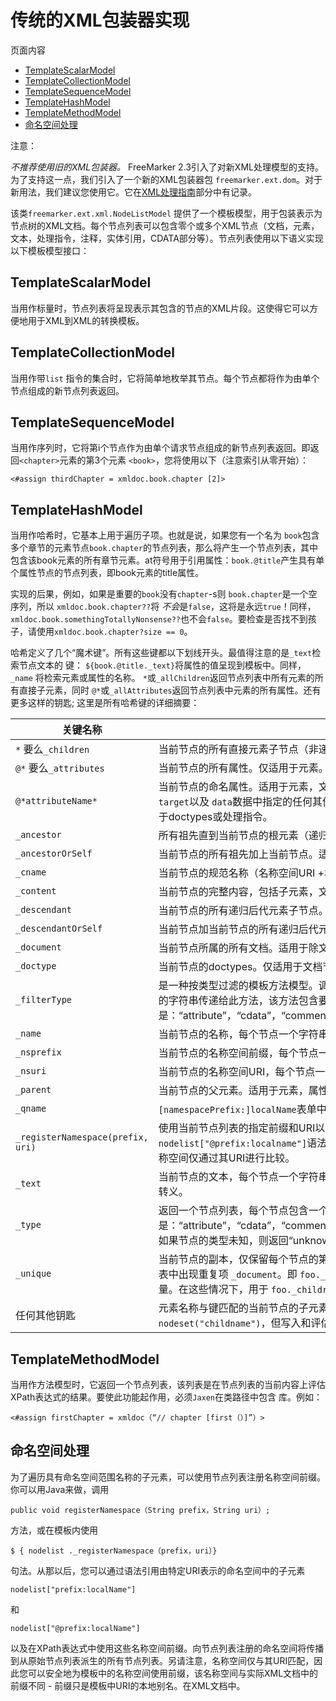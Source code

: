 # 传统的XML包装器实现

页面内容

- [TemplateScalarModel](https://freemarker.apache.org/docs/pgui_misc_xml_legacy.html#autoid_65)
- [TemplateCollectionModel](https://freemarker.apache.org/docs/pgui_misc_xml_legacy.html#autoid_66)
- [TemplateSequenceModel](https://freemarker.apache.org/docs/pgui_misc_xml_legacy.html#autoid_67)
- [TemplateHashModel](https://freemarker.apache.org/docs/pgui_misc_xml_legacy.html#autoid_68)
- [TemplateMethodModel](https://freemarker.apache.org/docs/pgui_misc_xml_legacy.html#autoid_69)
- [命名空间处理](https://freemarker.apache.org/docs/pgui_misc_xml_legacy.html#autoid_70)

注意：

*不推荐使用旧的XML包装器。* FreeMarker 2.3引入了对新XML处理模型的支持。为了支持这一点，我们引入了一个新的XML包装器包 `freemarker.ext.dom`。对于新用法，我们建议您使用它。它在[XML处理指南](https://freemarker.apache.org/docs/xgui.html)部分中有记录。

该类`freemarker.ext.xml.NodeListModel` 提供了一个模板模型，用于包装表示为节点树的XML文档。每个节点列表可以包含零个或多个XML节点（文档，元素，文本，处理指令，注释，实体引用，CDATA部分等）。节点列表使用以下语义实现以下模板模型接口：

## TemplateScalarModel

当用作标量时，节点列表将呈现表示其包含的节点的XML片段。这使得它可以方便地用于XML到XML的转换模板。

## TemplateCollectionModel

当用作带`list` 指令的集合时，它将简单地枚举其节点。每个节点都将作为由单个节点组成的新节点列表返回。

## TemplateSequenceModel

当用作序列时，它将第i个节点作为由单个请求节点组成的新节点列表返回。即返回`<chapter>`元素的第3个元素 `<book>`，您将使用以下（注意索引从零开始）：

```
<#assign thirdChapter = xmldoc.book.chapter [2]>
```

## TemplateHashModel

当用作哈希时，它基本上用于遍历子项。也就是说，如果您有一个名为 `book`包含多个章节的元素节点`book.chapter`的节点列表，那么将产生一个节点列表，其中包含该book元素的所有章节元素。at符号用于引用属性：`book.@title`产生具有单个属性节点的节点列表，即book元素的title属性。

实现的后果，例如，如果是重要的`book`没有`chapter`-s则 `book.chapter`是一个空序列，所以 `xmldoc.book.chapter??`将 *不会*是`false`，这将是永远`true`！同样， `xmldoc.book.somethingTotallyNonsense??`也不会`false`。要检查是否找不到孩子，请使用`xmldoc.book.chapter?size == 0`。

哈希定义了几个“魔术键”。所有这些键都以下划线开头。最值得注意的是`_text`检索节点文本的 键： `${book.@title._text}`将属性的值呈现到模板中。同样，`_name` 将检索元素或属性的名称。 `*`或`_allChildren`返回节点列表中所有元素的所有直接子元素，同时 `@*`或`_allAttributes`返回节点列表中元素的所有属性。还有更多这样的钥匙; 这里是所有哈希键的详细摘要：

| 关键名称                          | 评估到                                                       |
| --------------------------------- | ------------------------------------------------------------ |
| `*` 要么`_children`               | 当前节点的所有直接元素子节点（非递归）。适用于元素和文档节点。 |
| `@*` 要么`_attributes`            | 当前节点的所有属性。仅适用于元素。                           |
| `@*attributeName*`                | 当前节点的命名属性。适用于元素，文档类型和处理说明。在doctypes上它支持属性`publicId`， `systemId`和 `elementName`。在处理指令上，它支持属性`target`以及 `data`数据中指定的任何其他属性名称作为`name="value"`对。doctype和处理指令的属性节点是合成的，因此没有父节点。但请注意，这 `@*`不适用于doctypes或处理指令。 |
| `_ancestor`                       | 所有祖先直到当前节点的根元素（递归）。适用于相同的节点类型 `_parent`。 |
| `_ancestorOrSelf`                 | 当前节点的所有祖先加上当前节点。适用于相同的节点类型 `_parent`。 |
| `_cname`                          | 当前节点的规范名称（名称空间URI +本地名称），每个节点一个字符串（非递归）。适用于元素和属性 |
| `_content`                        | 当前节点的完整内容，包括子元素，文本，实体引用和处理指令（非递归）。适用于元素和文档。 |
| `_descendant`                     | 当前节点的所有递归后代元素子节点。适用于文档和元素节点。     |
| `_descendantOrSelf`               | 当前节点加当前节点的所有递归后代元素子节点。适用于文档和元素节点。 |
| `_document`                       | 当前节点所属的所有文档。适用于除文本以外的所有节点。         |
| `_doctype`                        | 当前节点的doctypes。仅适用于文档节点。                       |
| `_filterType`                     | 是一种按类型过滤的模板方法模型。调用时，它将生成一个节点列表，该列表仅包含那些类型与作为参数传递的类型之一匹配的当前节点。您应该将任意数量的字符串传递给此方法，该方法包含要保留的类型的名称。有效的类型名称是：“attribute”，“cdata”，“comment”，“document”，“documentType”，“element”，“entity”，“entityReference”，“processingInstruction”，“text”。 |
| `_name`                           | 当前节点的名称，每个节点一个字符串（非递归）。适用于元素和属性（返回其本地名称），实体，处理指令（返回其目标），doctypes（返回其公共ID） |
| `_nsprefix`                       | 当前节点的名称空间前缀，每个节点一个字符串（非递归）。适用于元素和属性 |
| `_nsuri`                          | 当前节点的名称空间URI，每个节点一个字符串（非递归）。适用于元素和属性 |
| `_parent`                         | 当前节点的父元素。适用于元素，属性，注释，实体，处理指令。   |
| `_qname`                          | `[namespacePrefix:]localName`表单中当前节点的限定名称， 每个节点一个字符串（非递归）。适用于元素和属性 |
| `_registerNamespace(prefix, uri)` | 使用当前节点列表的指定前缀和URI以及从当前节点列表派生的所有节点列表注册XML名称空间。注册后，您可以使用`nodelist["prefix:localname"]`或 `nodelist["@prefix:localname"]`语法来访问名称为命名空间范围的元素和属性。请注意，名称空间前缀不需要与XML文档本身使用的实际前缀匹配，因为名称空间仅通过其URI进行比较。 |
| `_text`                           | 当前节点的文本，每个节点一个字符串（非递归）。适用于元素，属性，注释，处理指令（返回其数据）和CDATA部分。保留的XML字符（'<'和'＆'）不会被转义。 |
| `_type`                           | 返回一个节点列表，每个节点包含一个描述节点类型的字符串。可能的节点类型名称是：“attribute”，“cdata”，“comment”，“document”，“documentType”，“element”，“entity”，“entityReference”，“processingInstruction”，“text”。如果节点的类型未知，则返回“unknown”。 |
| `_unique`                         | 当前节点的副本，仅保留每个节点的第一个匹配项，从而消除重复项。通过应用uptree-traversals `_parent`，`_ancestor`和 `_ancestorOrSelf`， 可以在节点列表中出现重复项 `_document`。即 `foo._children._parent`返回一个节点列表，该节点列表在foo中具有重复的节点 - 每个节点的出现次数等于其子节点的数量。在这些情况下，用于 `foo._children._parent._unique`消除重复。适用于所有节点类型。 |
| 任何其他钥匙                      | 元素名称与键匹配的当前节点的子元素。这样可以方便地在`book.chapter.title`样式语法中进行子遍历 。请注意，这 `nodeset.childname`在技术上等同于`nodeset("childname")`，但写入和评估速度更快。适用于文档和元素节点。 |

## TemplateMethodModel

当用作方法模型时，它返回一个节点列表，该列表是在节点列表的当前内容上评估XPath表达式的结果。要使此功能起作用，必须`Jaxen`在类路径中包含 库。例如：

```
<#assign firstChapter = xmldoc（“// chapter [first（）]”）>
```

## 命名空间处理

为了遍历具有命名空间范围名称的子元素，可以使用节点列表注册名称空间前缀。你可以用Java来做，调用

```
public void registerNamespace（String prefix，String uri）;
```

方法，或在模板内使用

```
$ { nodelist ._registerNamespace（prefix，uri）}
```

句法。从那以后，您可以通过语法引用由特定URI表示的命名空间中的子元素

```
nodelist["prefix:localName"]
```

和

```
nodelist["@prefix:localName"]
```

以及在XPath表达式中使用这些名称空间前缀。向节点列表注册的命名空间将传播到从原始节点列表派生的所有节点列表。另请注意，名称空间仅与其URI匹配，因此您可以安全地为模板中的名称空间使用前缀，该名称空间与实际XML文档中的前缀不同 - 前缀只是模板中URI的本地别名。在XML文档中。